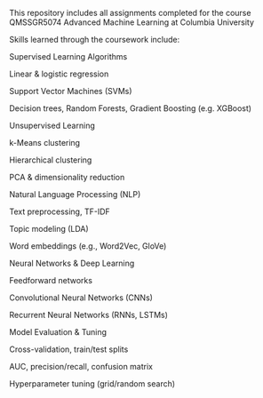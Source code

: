 This repository includes all assignments completed for the course QMSSGR5074 Advanced Machine Learning at Columbia University
 
Skills learned through the coursework include:

Supervised Learning Algorithms

Linear & logistic regression

Support Vector Machines (SVMs)

Decision trees, Random Forests, Gradient Boosting (e.g. XGBoost)

Unsupervised Learning

k-Means clustering

Hierarchical clustering

PCA & dimensionality reduction

Natural Language Processing (NLP)

Text preprocessing, TF-IDF

Topic modeling (LDA)

Word embeddings (e.g., Word2Vec, GloVe)

Neural Networks & Deep Learning

Feedforward networks

Convolutional Neural Networks (CNNs)

Recurrent Neural Networks (RNNs, LSTMs)

Model Evaluation & Tuning

Cross-validation, train/test splits

AUC, precision/recall, confusion matrix

Hyperparameter tuning (grid/random search)
